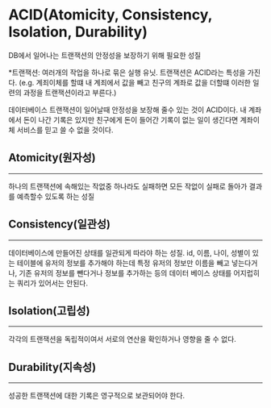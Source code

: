 # ACID(Atomicity, Consistency, Isolation, Durability)

DB에서 일어나는 트랜잭션의 안정성을 보장하기 위해 필요한 성질 

*트랜잭션: 여러개의 작업을 하나로 묶은 실행 유닛. 트랜잭션은 ACID라는 특성을 가진다. (e.g. 계죄이체를 할떄 내 계죄에서 값을 빼고 친구의 계좌로 값을 더할떄 이러한 일련의 과정을 트랜잭션이라고 부른다.)

데이터베이스 트랜잭션이 일어날때 안정성을 보장해 줄수 있는 것이 ACID이다. 내 계좌에서 돈이 나간 기록은 있지만 친구에게 돈이 들어간 기록이 없는 일이 생긴다면 계좌이체 서비스를 믿고 쓸 수 없을 것이다.

## Atomicity(원자성)
---
하나의 트랜잭션에 속해있는 작없중 하나라도 실패하면 모든 작없이 실패로 돌아가 결과를 예측할수 있도록 하는 성질

## Consistency(일관성)
---
데이터베이스에 만들어진 상태를 일관되게 따라야 하는 성질. 
id, 이름, 나이, 성별이 있는 테이블에 유저의 정보를 추가해야 하는데 특정 유저의 정보만 이름을 빼고 넣는다거나, 기존 유저의 정보를 뺀다거나 정보를 추가하는 등의 데이터 베이스 상태를 어지럽히는 쿼리가 있어서는 안된다. 

## Isolation(고립성)
---
각각의 트랜잭션을 독립적이여서 서로의 연산을 확인하거나 영향을 줄 수 없다. 

## Durability(지속성)
---
성공한 트랜잭션에 대한 기록은 영구적으로 보관되어야 한다.